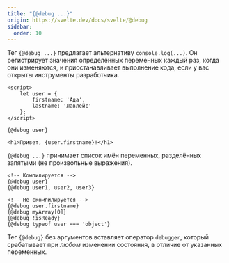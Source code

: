 ```yaml
---
title: "{@debug ...}"
origin: https://svelte.dev/docs/svelte/@debug
sidebar:
  order: 10
---
```


Тег `{@debug ...}` предлагает альтернативу `console.log(...)`. Он регистрирует значения определённых переменных каждый раз, когда они изменяются, и приостанавливает выполнение кода, если у вас открыты инструменты разработчика.

```svelte
<script>
	let user = {
		firstname: 'Ада',
		lastname: 'Лавлейс'
	};
</script>

{@debug user}

<h1>Привет, {user.firstname}!</h1>
```

`{@debug ...}` принимает список имён переменных, разделённых запятыми (не произвольные выражения).

```svelte
<!-- Компилируется -->
{@debug user}
{@debug user1, user2, user3}

<!-- Не скомпилируется -->
{@debug user.firstname}
{@debug myArray[0]}
{@debug !isReady}
{@debug typeof user === 'object'}
```

Тег `{@debug}` без аргументов вставляет оператор `debugger`, который срабатывает при _любом_ изменении состояния, в отличие от указанных переменных.
